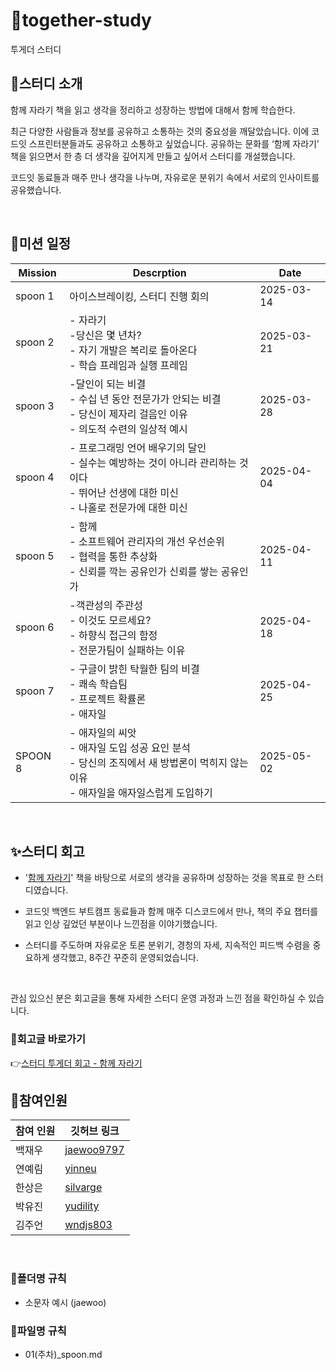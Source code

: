 # 🍦together-study
투게더 스터디

## 📖스터디 소개
함께 자라기 책을 읽고 생각을 정리하고 성장하는 방법에 대해서 함께 학습한다.

최근 다양한 사람들과 정보를 공유하고 소통하는 것의 중요성을 깨달았습니다. 이에 코드잇 스프린터분들과도 공유하고 소통하고 싶었습니다. 공유하는 문화를 ‘함께 자라기’ 책을 읽으면서 한 층 더 생각을 깊어지게 만들고 싶어서 스터디를 개설했습니다.  

코드잇 동료들과 매주 만나 생각을 나누며, 자유로운 분위기 속에서 서로의 인사이트를 공유했습니다.

<br/>

## 📅미션 일정
|Mission| Descrption|Date|
|--------|----------|-----|
|spoon 1 | 아이스브레이킹, 스터디 진행 회의 | 2025-03-14|
|spoon 2 | - 자라기 <br> -당신은 몇 년차? <br> - 자기 개발은 복리로 돌아온다 <br> - 학습 프레임과 실행 프레임 | 2025-03-21|
|spoon 3 | -달인이 되는 비결 <br> - 수십 년 동안 전문가가 안되는 비결 <br> - 당신이 제자리 걸음인 이유 <br> - 의도적 수련의 일상적 예시 | 2025-03-28 |
|spoon 4 | - 프로그래밍 언어 배우기의 달인 <br> - 실수는 예방하는 것이 아니라 관리하는 것이다 <br> - 뛰어난 선생에 대한 미신 <br> - 나홀로 전문가에 대한 미신 | 2025-04-04|
|spoon 5 | - 함께 <br> - 소프트웨어 관리자의 개선 우선순위 <br> - 협력을 통한 추상화 <br> - 신뢰를 깍는 공유인가 신뢰를 쌓는 공유인가 | 2025-04-11 |
|spoon 6 | -객관성의 주관성 <br> - 이것도 모르세요? <br> - 하향식 접근의 함정 <br> - 전문가팀이 실패하는 이유 | 2025-04-18 |
|spoon 7 | - 구글이 밝힌 탁월한 팀의 비결 <br> - 쾌속 학습팀 <br> - 프로젝트 확률론 <br> - 애자일 | 2025-04-25|
|SPOON 8 | - 애자일의 씨앗 <br> - 애자일 도입 성공 요인 분석 <br> - 당신의 조직에서 새 방법론이 먹히지 않는 이유 <br> - 애자일을 애자일스럽게 도입하기 | 2025-05-02|

<br/>

## ✨스터디 회고

- '[함께 자라기](https://www.yes24.com/Product/Goods/67350256?pid=123487&cosemkid=go15446056295385363&utm_source=google_pc&utm_medium=cpc&utm_campaign=book_pc&utm_content=ys_240530_google_pc_cc_book_pc_11809%EB%8F%84%EC%84%9C&utm_term=%ED%95%A8%EA%BB%98%EC%9E%90%EB%9D%BC%EA%B8%B0&gad_source=1&gclid=CjwKCAiAw5W-BhAhEiwApv4goPiUdGMvkL75ZElGabnrM703pj-aTBD_0T7g2FEhdv6g7x8XGb9O-RoC4sUQAvD_BwE)' 책을
바탕으로 서로의 생각을 공유하며 성장하는 것을 목표로 한 스터디였습니다.

- 코드잇 백엔드 부트캠프 동료들과 함께 매주 디스코드에서 만나, 책의 주요 챕터를 읽고 인상 깊었던 부분이나
느낀점을 이야기했습니다.

- 스터디를 주도하며 자유로운 토론 분위기, 경청의 자세, 지속적인 피드백 수렴을 중요하게 생각했고,
8주간 꾸준히 운영되었습니다.


<br/>

관심 있으신 분은 회고글을 통해 자세한 스터디 운영 과정과 느낀 점을 확인하실 수 있습니다.

### 🔗회고글 바로가기
👉[스터디 투게더 회고 - 함께 자라기](https://doitwojae.tistory.com/entry/%EC%8A%A4%ED%84%B0%EB%94%94-%ED%88%AC%EA%B2%8C%EB%8D%94-%ED%9A%8C%EA%B3%A0-%ED%95%A8%EA%BB%98-%EC%9E%90%EB%9D%BC%EA%B8%B0)


## 👥참여인원
| 참여 인원 | 깃허브 링크                                  |
|----------|-----------------------------------------|
|백재우 | [jaewoo9797](https://github.com/jaewoo9797)                                    |
|연예림 | [yinneu](https://github.com/yinneu)     |
|한상은 | [silvarge](https://github.com/silvarge) |
|박유진 | [yudility](https://github.com/yudility) |
|김주언 | [wndjs803](https://github.com/wndjs803) |

<br/>

### 📂폴더명 규칙
- 소문자 예시 (jaewoo)

### 📄파일명 규칙
- 01(주차)_spoon.md
